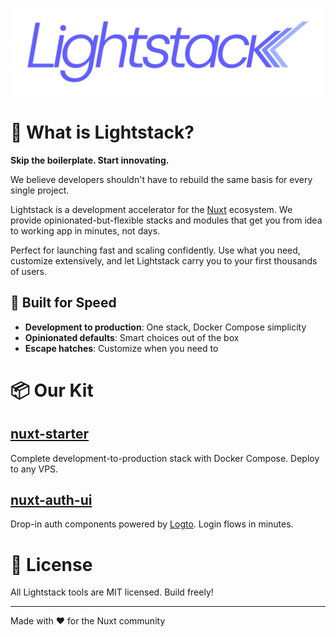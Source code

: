 ![Lighstack logo](https://raw.githubusercontent.com/lightstack-dev/.github/refs/heads/main/assets/lighstack-logo-2025-08-protected.svg)

# 🚀 What is Lightstack?

**Skip the boilerplate. Start innovating.**

We believe developers shouldn't have to rebuild the same basis for every single project.

Lightstack is a development accelerator for the [Nuxt](https://nuxt.com/) ecosystem. We provide opinionated-but-flexible stacks and modules that get you from idea to working app in minutes, not days.

Perfect for launching fast and scaling confidently. Use what you need, customize extensively, and let Lightstack carry you to your first thousands of users.

## 🎯 Built for Speed

- **Development to production**: One stack, Docker Compose simplicity
- **Opinionated defaults**: Smart choices out of the box
- **Escape hatches**: Customize when you need to

# 📦 Our Kit

## [nuxt-starter](https://github.com/lightstack-dev/nuxt-starter)

Complete development-to-production stack with Docker Compose. Deploy to any VPS.

## [nuxt-auth-ui](https://github.com/lightstack-dev/nuxt-auth-ui)

Drop-in auth components powered by [Logto](https://logto.io/). Login flows in minutes.

# 📄 License

All Lightstack tools are MIT licensed. Build freely!

---

Made with ❤️ for the Nuxt community
